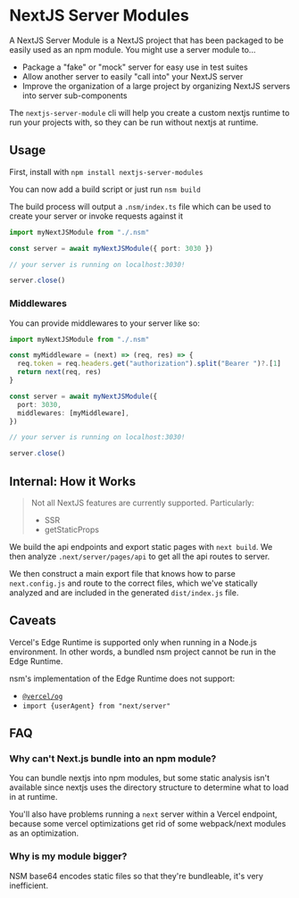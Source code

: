 # NextJS Server Modules

A NextJS Server Module is a NextJS project that has been packaged to be easily
used as an npm module. You might use a server module to...

- Package a "fake" or "mock" server for easy use in test suites
- Allow another server to easily "call into" your NextJS server
- Improve the organization of a large project by organizing NextJS servers into
  server sub-components

The `nextjs-server-module` cli will help you create a custom nextjs runtime
to run your projects with, so they can be run without nextjs at runtime.

## Usage

First, install with `npm install nextjs-server-modules`

You can now add a build script or just run `nsm build`

The build process will output a `.nsm/index.ts` file which can be used to
create your server or invoke requests against it

```ts
import myNextJSModule from "./.nsm"

const server = await myNextJSModule({ port: 3030 })

// your server is running on localhost:3030!

server.close()
```

### Middlewares

You can provide middlewares to your server like so:

```ts
import myNextJSModule from "./.nsm"

const myMiddleware = (next) => (req, res) => {
  req.token = req.headers.get("authorization").split("Bearer ")?.[1]
  return next(req, res)
}

const server = await myNextJSModule({
  port: 3030,
  middlewares: [myMiddleware],
})

// your server is running on localhost:3030!

server.close()
```

## Internal: How it Works

> Not all NextJS features are currently supported. Particularly:
>
> - SSR
> - getStaticProps

We build the api endpoints and export static pages with `next build`. We then
analyze `.next/server/pages/api` to get all the api routes to server.

We then construct a main export file that knows how to parse `next.config.js`
and route to the correct files, which we've statically analyzed and are included
in the generated `dist/index.js` file.

## Caveats

Vercel's Edge Runtime is supported only when running in a Node.js environment. In other words, a bundled nsm project cannot be run in the Edge Runtime.

nsm's implementation of the Edge Runtime does not support:

- [`@vercel/og`](https://www.npmjs.com/package/@vercel/og)
- `import {userAgent} from "next/server"`

## FAQ

### Why can't Next.js bundle into an npm module?

You can bundle nextjs into npm modules, but some static analysis isn't available
since nextjs uses the directory structure to determine what to load in at
runtime.

You'll also have problems running a `next` server within a Vercel endpoint,
because some vercel optimizations get rid of some webpack/next modules as an
optimization.

### Why is my module bigger?

NSM base64 encodes static files so that they're bundleable, it's very inefficient.
